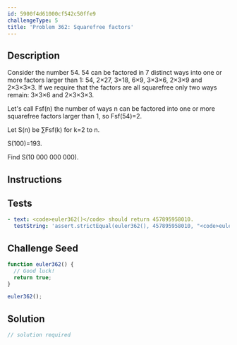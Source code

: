 ```yaml
---
id: 5900f4d61000cf542c50ffe9
challengeType: 5
title: 'Problem 362: Squarefree factors'
---
```


## Description
<section id='description'>
Consider the number 54.
54 can be factored in 7 distinct ways into one or more factors larger than 1:
54, 2×27, 3×18, 6×9, 3×3×6, 2×3×9 and 2×3×3×3.
If we require that the factors are all squarefree only two ways remain: 3×3×6 and 2×3×3×3.


Let's call Fsf(n) the number of ways n can be factored into one or more squarefree factors larger than 1, so
Fsf(54)=2.


Let S(n) be ∑Fsf(k) for k=2 to n.


S(100)=193.


Find S(10 000 000 000).
</section>

## Instructions
<section id='instructions'>

</section>

## Tests
<section id='tests'>

```yml
- text: <code>euler362()</code> should return 457895958010.
  testString: 'assert.strictEqual(euler362(), 457895958010, "<code>euler362()</code> should return 457895958010.");'

```

</section>

## Challenge Seed
<section id='challengeSeed'>

<div id='js-seed'>

```js
function euler362() {
  // Good luck!
  return true;
}

euler362();
```

</div>



</section>

## Solution
<section id='solution'>

```js
// solution required
```
</section>
